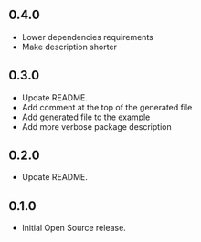 ## 0.4.0
- Lower dependencies requirements
- Make description shorter

## 0.3.0
- Update README.
- Add comment at the top of the generated file
- Add generated file to the example
- Add more verbose package description

## 0.2.0
- Update README.

## 0.1.0
- Initial Open Source release.